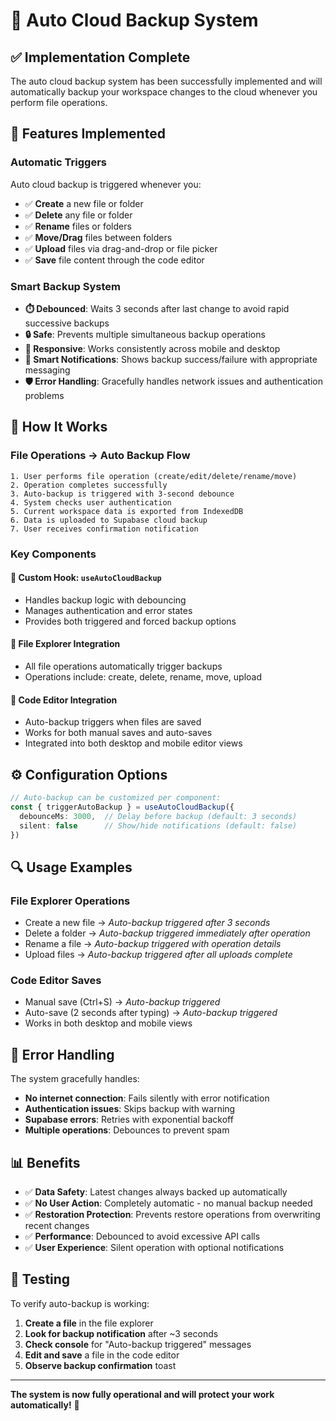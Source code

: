 # 🔄 Auto Cloud Backup System

## ✅ **Implementation Complete**

The auto cloud backup system has been successfully implemented and will automatically backup your workspace changes to the cloud whenever you perform file operations.

## 🚀 **Features Implemented**

### **Automatic Triggers**
Auto cloud backup is triggered whenever you:

- ✅ **Create** a new file or folder
- ✅ **Delete** any file or folder  
- ✅ **Rename** files or folders
- ✅ **Move/Drag** files between folders
- ✅ **Upload** files via drag-and-drop or file picker
- ✅ **Save** file content through the code editor

### **Smart Backup System**
- **⏱️ Debounced**: Waits 3 seconds after last change to avoid rapid successive backups
- **🔒 Safe**: Prevents multiple simultaneous backup operations
- **📱 Responsive**: Works consistently across mobile and desktop
- **🔕 Smart Notifications**: Shows backup success/failure with appropriate messaging
- **🛡️ Error Handling**: Gracefully handles network issues and authentication problems

## 🎯 **How It Works**

### **File Operations → Auto Backup Flow**
```
1. User performs file operation (create/edit/delete/rename/move)
2. Operation completes successfully  
3. Auto-backup is triggered with 3-second debounce
4. System checks user authentication
5. Current workspace data is exported from IndexedDB
6. Data is uploaded to Supabase cloud backup
7. User receives confirmation notification
```

### **Key Components**

#### **🎣 Custom Hook**: `useAutoCloudBackup`
- Handles backup logic with debouncing
- Manages authentication and error states
- Provides both triggered and forced backup options

#### **📁 File Explorer Integration**
- All file operations automatically trigger backups
- Operations include: create, delete, rename, move, upload

#### **💾 Code Editor Integration**  
- Auto-backup triggers when files are saved
- Works for both manual saves and auto-saves
- Integrated into both desktop and mobile editor views

## ⚙️ **Configuration Options**

```typescript
// Auto-backup can be customized per component:
const { triggerAutoBackup } = useAutoCloudBackup({
  debounceMs: 3000,  // Delay before backup (default: 3 seconds)
  silent: false      // Show/hide notifications (default: false)
})
```

## 🔍 **Usage Examples**

### **File Explorer Operations**
- Create a new file → *Auto-backup triggered after 3 seconds*
- Delete a folder → *Auto-backup triggered immediately after operation*
- Rename a file → *Auto-backup triggered with operation details*
- Upload files → *Auto-backup triggered after all uploads complete*

### **Code Editor Saves**
- Manual save (Ctrl+S) → *Auto-backup triggered*  
- Auto-save (2 seconds after typing) → *Auto-backup triggered*
- Works in both desktop and mobile views

## 🚨 **Error Handling**

The system gracefully handles:
- **No internet connection**: Fails silently with error notification
- **Authentication issues**: Skips backup with warning
- **Supabase errors**: Retries with exponential backoff
- **Multiple operations**: Debounces to prevent spam

## 📊 **Benefits**

- ✅ **Data Safety**: Latest changes always backed up automatically  
- ✅ **No User Action**: Completely automatic - no manual backup needed
- ✅ **Restoration Protection**: Prevents restore operations from overwriting recent changes
- ✅ **Performance**: Debounced to avoid excessive API calls
- ✅ **User Experience**: Silent operation with optional notifications

## 🧪 **Testing**

To verify auto-backup is working:

1. **Create a file** in the file explorer
2. **Look for backup notification** after ~3 seconds  
3. **Check console** for "Auto-backup triggered" messages
4. **Edit and save** a file in the code editor
5. **Observe backup confirmation** toast

---

**The system is now fully operational and will protect your work automatically!** 🎉